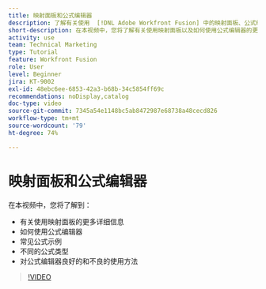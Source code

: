 ```yaml
---
title: 映射面板和公式编辑器
description: 了解有关使用  [!DNL Adobe Workfront Fusion] 中的映射面板、公式编辑器和常见公式示例的更多信息。
short-description: 在本视频中，您将了解有关使用映射面板以及如何使用公式编辑器的更多详细信息。
activity: use
team: Technical Marketing
type: Tutorial
feature: Workfront Fusion
role: User
level: Beginner
jira: KT-9002
exl-id: 48ebc6ee-6853-42a3-b68b-34c5854ff69c
recommendations: noDisplay,catalog
doc-type: video
source-git-commit: 7345a54e1148bc5ab8472987e68738a48cecd826
workflow-type: tm+mt
source-wordcount: '79'
ht-degree: 74%

---
```


# 映射面板和公式编辑器

在本视频中，您将了解到：

* 有关使用映射面板的更多详细信息
* 如何使用公式编辑器
* 常见公式示例
* 不同的公式类型
* 对公式编辑器良好的和不良的使用方法

>[!VIDEO](https://video.tv.adobe.com/v/335262/?quality=12&learn=on)
